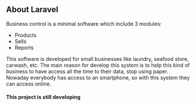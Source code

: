 ## About Laravel

Business control is a minimal software which include 3 modules:
- Products
- Sells
- Reports

This software is developed for small businesses like laundry, seafood store, carwash, etc.
The main reason for develop this system is to help this kind of business to have access all the time to their data, stop using paper. Nowaday everybody has access to an smartphone, so with this system they can access online.


#### This project is still developing

